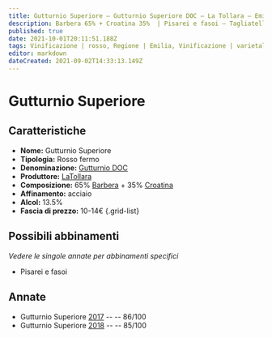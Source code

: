 ```yaml
---
title: Gutturnio Superiore – Gutturnio Superiore DOC – La Tollara – Emilia (IT) – 10-14€ – 3★
description: Barbera 65% + Croatina 35%  | Pisarei e fasoi – Tagliatelle al ragù
published: true
date: 2021-10-01T20:11:51.188Z
tags: Vinificazione | rosso, Regione | Emilia, Vinificazione | varietale, Vinificazione | fermo, Valutazioni | 3 stelle, Vitigni | Barbera, Vitigni | Croatina, Prezzi | 10-14€, Alimento | Pisarei e fasoi, Alimento | pasta, Alimento-dettagli | tagliatelle, Aromatizzazione | al ragù
editor: markdown
dateCreated: 2021-09-02T14:33:13.149Z
---
```


# Gutturnio Superiore 

## Caratteristiche
- **Nome:** Gutturnio Superiore 
- **Tipologia:** Rosso fermo
- **Denominazione:** [Gutturnio DOC](/denominazioni/Italia/Emilia/DOC-Gutturnio)
- **Produttore:** [LaTollara](/produttori/Italia/Emilia/La-Tollara) 
- **Composizione:** 65% [Barbera](/vitigni/Italia/bacca-nera/barbera) + 35% [Croatina](/vitigni/Italia/bacca-nera/croatina)
- **Affinamento:** acciaio
- **Alcol:** 13.5%
- **Fascia di prezzo:** 10-14€
{.grid-list}

## Possibili abbinamenti
*Vedere le singole annate per abbinamenti specifici*

- Pisarei e fasoi

## Annate
- Gutturnio Superiore  [2017](/vini/Italia/Emilia/La-Tollara/Gutturnio-Superiore/2017) -- <span class="star-3"></span> -- 86/100
- Gutturnio Superiore  [2018](/vini/Italia/Emilia/La-Tollara/Gutturnio-Superiore/2018) -- <span class="star-3"></span> -- 85/100



